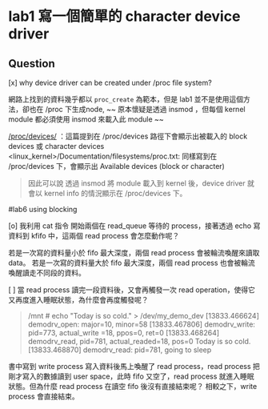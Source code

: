# lab1 寫一個簡單的 character device driver


## Question 
[x] why device driver can be created under /proc file system?

網路上找到的資料幾乎都以 `proc_create` 為範本，但是 lab1 並不是使用這個方法，卻也在 /proc 下生成node, ~~ 原本懷疑是透過 insmod ，但每個 kernel module 都必須使用 insmod 來載入此 module ~~

[/proc/devices/](https://access.redhat.com/documentation/en-US/Red_Hat_Enterprise_Linux/4/html/Reference_Guide/s2-proc-devices.html) ：這篇提到在 /proc/devices 路徑下會顯示出被載入的 block devices 或 character devices
<linux_kernel>/Documentation/filesystems/proc.txt: 同樣寫到在 /proc/devices 下，會顯示出 Available devices (block or character)

> 因此可以說 透過 insmod 將 module 載入到 kernel 後，device driver 就會以 kernel info 的情況顯示在 /proc/devices 下。


#lab6 using blocking 

[o] 我利用 cat 指令 開始兩個在 read_queue 等待的 process，接著透過 echo 寫資料到 kfifo 中，這兩個 read process 會怎麼動作呢？

 若是一次寫的資料量小於 fifo 最大深度，兩個 read process 會被輪流喚醒來讀取 data。
 若是一次寫的資料量大於 fifo 最大深度，兩個 read process 也會被輪流喚醒讀走不同段的資料。
 
 [ ] 當 read process 讀完一段資料後，又會再觸發一次 read operation，使得它又再度進入睡眠狀態，為什麼會再度觸發呢？
 
>/mnt # echo "Today is so cold." > /dev/my_demo_dev 
>[13833.466624] demodrv_open: major=10, minor=58
>[13833.467806] demodrv_write: pid=773, actual_write =18, ppos=0, ret=0
>[13833.468264] demodrv_read, pid=781, actual_readed=18, pos=0
>Today is so cold.
>[13833.468870] demodrv_read: pid=781, going to sleep
>
 
 書中寫到 write process 寫入資料後馬上喚醒了 read process，read process 把剛才寫入的數據讀到 user space，此時 fifo 又空了，read process 就進入睡眠狀態。但為什麼 read process 在讀空 fifo 後沒有直接結束呢？ 相較之下，write process 會直接結束。